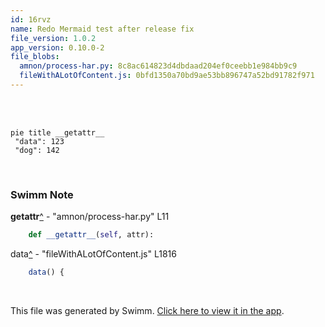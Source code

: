 ```yaml
---
id: 16rvz
name: Redo Mermaid test after release fix
file_version: 1.0.2
app_version: 0.10.0-2
file_blobs:
  amnon/process-har.py: 8c8ac614823d4dbdaad204ef0ceebb1e984bb9c9
  fileWithALotOfContent.js: 0bfd1350a70bd9ae53bb896747a52bd91782f971
---
```


<br/>

<br/>

<!--MERMAID {width:100}-->
```mermaid
pie title __getattr__
 "data": 123
 "dog": 142
```
<!--MCONTENT {content: pie title `__getattr__`[<sup id="Z2bb1rH">↓</sup>](#f-Z2bb1rH)
"`data`[<sup id="Z1Y6tPg">↓</sup>](#f-Z1Y6tPg)": 123
"dog": 142} --->

<br/>

<!-- THIS IS AN AUTOGENERATED SECTION. DO NOT EDIT THIS SECTION DIRECTLY -->
### Swimm Note

<span id="f-Z2bb1rH">__getattr__</span>[^](#Z2bb1rH) - "amnon/process-har.py" L11
```python
    def __getattr__(self, attr):
```

<span id="f-Z1Y6tPg">data</span>[^](#Z1Y6tPg) - "fileWithALotOfContent.js" L1816
```javascript
    data() {
```

<br/>

This file was generated by Swimm. [Click here to view it in the app](https://swimm-web-app.web.app/repos/Z2l0aHViJTNBJTNBdGVzdC1naXRodWItYXBwJTNBJTNBc3dpbW1pbw==/docs/16rvz).